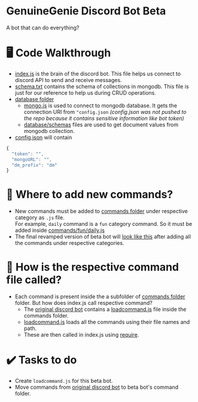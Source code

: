 # GenuineGenie Discord Bot Beta
A bot that can do everything?

# 🖥️ Code Walkthrough 
+ [index.js](index.js) is the brain of the discord bot. This file helps us connect to discord API to send and receive messages. 
+ [schema.txt](schema.txt) contains the schema of collections in mongodb. This file is just for our reference to help us during CRUD operations. 
+ [database folder](database) 
  + [mongo.js](database/mongo.js) is used to connect to mongodb database. It gets the connection URI from `"config.json` *(config.json was not pushed to the repo because it contains sensitive information like bot token)*
  + [database/schemas](database/schemas) files are used to get document values from mongodb collection. 
+ [config.json]() will contain

```js
{
  "token": "",   
  "mongoURL": "",   
  "dm_prefix": "dm"  
}
```

# 🤔 Where to add new commands?
+ New commands must be added to [commands folder](commands) under respective category as `.js` file.   
  For example, `daily` command is a `fun` category command. So it must be added inside [commands/fun/daily.js](commands/fun/daily.js) 
+ The final revamped version of beta bot will [look like this](https://github.com/ssncodingclub/discord-bot-GenuineGenie/tree/main/commands/commands) after adding all the commands under respective categories. 

# 💭 How is the respective command file called?
+ Each command is present inside the a subfolder of [commands folder](commands) folder. But how does index.js call respective command? 
  + The [original discord bot](https://github.com/ssncodingclub/discord-bot-GenuineGenie) contains a [loadcommand.js](https://github.com/ssncodingclub/discord-bot-GenuineGenie/blob/main/commands/load-commands.js) file inside the commands folder.
  + [loadcommand.js](https://github.com/ssncodingclub/discord-bot-GenuineGenie/blob/main/commands/load-commands.js) loads all the commands using their file names and path.
  + These are then called in index.js using [require](https://github.com/ssncodingclub/discord-bot-GenuineGenie/blob/main/index.js#:~:text=const%20loadCommands%20%3D%20require).

# ✔️ Tasks to do
+ Create `loadcommand.js` for this beta bot. 
+ Move commands from [original discord bot](https://github.com/ssncodingclub/discord-bot-GenuineGenie) to beta bot's command folder. 

